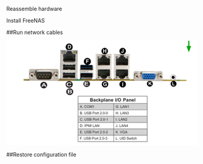 Reassemble hardware

Install FreeNAS

##Run network cables

![Backplane](images/ethernet_layout.png?raw=true)

##Restore configuration file
